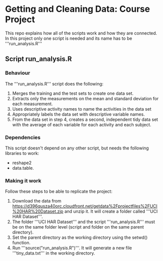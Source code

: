 # Getting and Cleaning Data: Course Project
This repo explains how all of the scripts work and how they are connected. In this project only one script is needed and its name has to be '''run_analysis.R'''

## Script run_analysis.R

### Behaviour 

The '''run_analysis.R''' script does the following:

1. Merges the training and the test sets to create one data set.
2. Extracts only the measurements on the mean and standard deviation for each measurement.
3. Uses descriptive activity names to name the activities in the data set
4. Appropriately labels the data set with descriptive variable names.
5. From the data set in step 4, creates a second, independent tidy data set with the average of each variable for each activity and each subject.

### Dependencies

This script doesn't depend on any other script, but needs the following libraries to work:

* reshape2
* data.table.

### Making it work

Follow these steps to be able to replicate the project:

1. Download the data from https://d396qusza40orc.cloudfront.net/getdata%2Fprojectfiles%2FUCI%20HAR%20Dataset.zip and unzip it.  It will create a folder called '''UCI HAR Dataset'''.
2. The folder '''UCI HAR Dataset''' and the script '''run_analysis.R''' must be on the same folder level (script and folder on the same parent directory).
3. Set the parent directory as the working directory using the setwd() function.
4. Run '''source("run_analysis.R")'''. It will generate a new file '''tiny_data.txt''' in the working directory.
